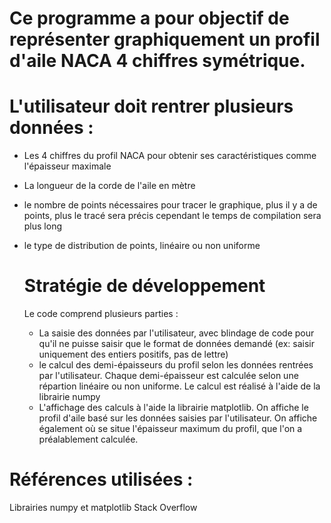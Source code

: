 # Ce programme a pour objectif de représenter graphiquement un profil d'aile NACA 4 chiffres symétrique. 

# L'utilisateur doit rentrer plusieurs données : 
- Les 4 chiffres du profil NACA pour obtenir ses caractéristiques comme l'épaisseur maximale
- La longueur de la corde de l'aile en mètre
- le nombre de points nécessaires pour tracer le graphique, plus il y a de points, plus le tracé sera précis cependant le temps de compilation sera plus long
- le type de distribution de points, linéaire ou non uniforme

  # Stratégie de développement
  Le code comprend plusieurs parties :
  - La saisie des données par l'utilisateur, avec blindage de code pour qu'il ne puisse saisir que le format de données demandé (ex: saisir uniquement des entiers positifs, pas de lettre)
  - le calcul des demi-épaisseurs du profil selon les données rentrées par l'utilisateur. Chaque demi-épaisseur est calculée selon une répartion linéaire ou non uniforme.
Le calcul est réalisé à l'aide de la librairie numpy
  - L'affichage des calculs à l'aide la librairie matplotlib. On affiche le profil d'aile basé sur les données saisies par l'utilisateur.
On affiche également où se situe l'épaisseur maximum du profil, que l'on a préalablement calculée.

# Références utilisées : 
Librairies numpy et matplotlib
Stack Overflow
